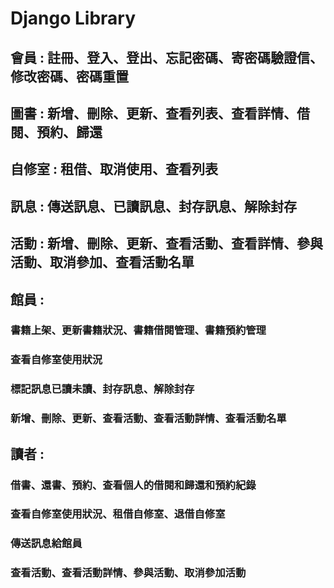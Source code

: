 # Django Library 

## 會員 : 註冊、登入、登出、忘記密碼、寄密碼驗證信、修改密碼、密碼重置
## 圖書 : 新增、刪除、更新、查看列表、查看詳情、借閱、預約、歸還
## 自修室 : 租借、取消使用、查看列表
## 訊息 : 傳送訊息、已讀訊息、封存訊息、解除封存
## 活動 : 新增、刪除、更新、查看活動、查看詳情、參與活動、取消參加、查看活動名單

## 館員 : 
### 書籍上架、更新書籍狀況、書籍借閱管理、書籍預約管理
### 查看自修室使用狀況
### 標記訊息已讀未讀、封存訊息、解除封存
### 新增、刪除、更新、查看活動、查看活動詳情、查看活動名單

## 讀者 :
### 借書、還書、預約、查看個人的借閱和歸還和預約紀錄
### 查看自修室使用狀況、租借自修室、退借自修室
### 傳送訊息給館員
### 查看活動、查看活動詳情、參與活動、取消參加活動